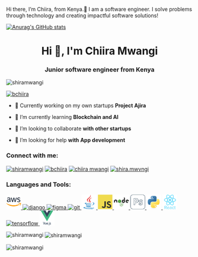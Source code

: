 Hi there, I’m Chiira, from Kenya.👋 I am a software engineer. I solve problems through technology and creating impactful software solutions! 

[![Anurag's GitHub stats](https://github-readme-stats.vercel.app/api?username=shiramwangi)](https://github.com/anuraghazra/github-readme-stats)

<h1 align="center">Hi 👋, I'm Chiira Mwangi</h1>
<h3 align="center">Junior software engineer from Kenya</h3>

<p align="left"> <img src="https://komarev.com/ghpvc/?username=shiramwangi&label=Profile%20views&color=0e75b6&style=flat" alt="shiramwangi" /> </p>

<p align="left"> <a href="https://twitter.com/bchiira" target="blank"><img src="https://img.shields.io/twitter/follow/bchiira?logo=twitter&style=for-the-badge" alt="bchiira" /></a> </p>

- 🔭 Currently working on my own startups **Project Ajira**

- 🌱 I’m currently learning **Blockchain and AI**

- 👯 I’m looking to collaborate **with other startups**

- 🤝 I’m looking for help **with App development**

<h3 align="left">Connect with me:</h3>
<p align="left">
<a href="https://dev.to/shiramwangi" target="blank"><img align="center" src="https://raw.githubusercontent.com/rahuldkjain/github-profile-readme-generator/master/src/images/icons/Social/devto.svg" alt="shiramwangi" height="30" width="40" /></a>
<a href="https://twitter.com/bchiira" target="blank"><img align="center" src="https://raw.githubusercontent.com/rahuldkjain/github-profile-readme-generator/master/src/images/icons/Social/twitter.svg" alt="bchiira" height="30" width="40" /></a>
<a href="https://linkedin.com/in/chiira mwangi" target="blank"><img align="center" src="https://raw.githubusercontent.com/rahuldkjain/github-profile-readme-generator/master/src/images/icons/Social/linked-in-alt.svg" alt="chiira mwangi" height="30" width="40" /></a>
<a href="https://instagram.com/shira.mwvngi" target="blank"><img align="center" src="https://raw.githubusercontent.com/rahuldkjain/github-profile-readme-generator/master/src/images/icons/Social/instagram.svg" alt="shira.mwvngi" height="30" width="40" /></a>
</p>

<h3 align="left">Languages and Tools:</h3>
<p align="left"> <a href="https://aws.amazon.com" target="_blank" rel="noreferrer"> <img src="https://raw.githubusercontent.com/devicons/devicon/master/icons/amazonwebservices/amazonwebservices-original-wordmark.svg" alt="aws" width="40" height="40"/> </a> <a href="https://www.djangoproject.com/" target="_blank" rel="noreferrer"> <img src="https://cdn.worldvectorlogo.com/logos/django.svg" alt="django" width="40" height="40"/> </a> <a href="https://www.figma.com/" target="_blank" rel="noreferrer"> <img src="https://www.vectorlogo.zone/logos/figma/figma-icon.svg" alt="figma" width="40" height="40"/> </a> <a href="https://git-scm.com/" target="_blank" rel="noreferrer"> <img src="https://www.vectorlogo.zone/logos/git-scm/git-scm-icon.svg" alt="git" width="40" height="40"/> </a> <a href="https://www.java.com" target="_blank" rel="noreferrer"> <img src="https://raw.githubusercontent.com/devicons/devicon/master/icons/java/java-original.svg" alt="java" width="40" height="40"/> </a> <a href="https://developer.mozilla.org/en-US/docs/Web/JavaScript" target="_blank" rel="noreferrer"> <img src="https://raw.githubusercontent.com/devicons/devicon/master/icons/javascript/javascript-original.svg" alt="javascript" width="40" height="40"/> </a> <a href="https://nodejs.org" target="_blank" rel="noreferrer"> <img src="https://raw.githubusercontent.com/devicons/devicon/master/icons/nodejs/nodejs-original-wordmark.svg" alt="nodejs" width="40" height="40"/> </a> <a href="https://www.photoshop.com/en" target="_blank" rel="noreferrer"> <img src="https://raw.githubusercontent.com/devicons/devicon/master/icons/photoshop/photoshop-line.svg" alt="photoshop" width="40" height="40"/> </a> <a href="https://www.python.org" target="_blank" rel="noreferrer"> <img src="https://raw.githubusercontent.com/devicons/devicon/master/icons/python/python-original.svg" alt="python" width="40" height="40"/> </a> <a href="https://reactjs.org/" target="_blank" rel="noreferrer"> <img src="https://raw.githubusercontent.com/devicons/devicon/master/icons/react/react-original-wordmark.svg" alt="react" width="40" height="40"/> </a> <a href="https://www.tensorflow.org" target="_blank" rel="noreferrer"> <img src="https://www.vectorlogo.zone/logos/tensorflow/tensorflow-icon.svg" alt="tensorflow" width="40" height="40"/> </a> <a href="https://vuejs.org/" target="_blank" rel="noreferrer"> <img src="https://raw.githubusercontent.com/devicons/devicon/master/icons/vuejs/vuejs-original-wordmark.svg" alt="vuejs" width="40" height="40"/> </a> </p>

<p><img align="left" src="https://github-readme-stats.vercel.app/api/top-langs?username=shiramwangi&show_icons=true&locale=en&layout=compact" alt="shiramwangi" /></p>

<p>&nbsp;<img align="center" src="https://github-readme-stats.vercel.app/api?username=shiramwangi&show_icons=true&locale=en" alt="shiramwangi" /></p>

<p><img align="center" src="https://github-readme-streak-stats.herokuapp.com/?user=shiramwangi&" alt="shiramwangi" /></p>



